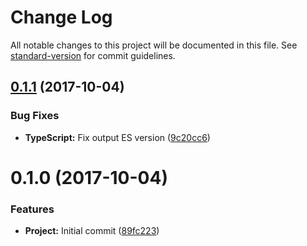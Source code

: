 # Change Log

All notable changes to this project will be documented in this file. See [standard-version](https://github.com/conventional-changelog/standard-version) for commit guidelines.

<a name="0.1.1"></a>
## [0.1.1](https://github.com/rand0me/azure-storage-promisified/compare/v0.1.0...v0.1.1) (2017-10-04)


### Bug Fixes

* **TypeScript:** Fix output ES version ([9c20cc6](https://github.com/rand0me/azure-storage-promisified/commit/9c20cc6))



<a name="0.1.0"></a>
# 0.1.0 (2017-10-04)


### Features

* **Project:** Initial commit ([89fc223](https://github.com/rand0me/azure-storage-promisified/commit/89fc223))
